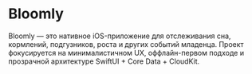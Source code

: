 # Bloomly
Bloomly — это нативное iOS-приложение для отслеживания сна, кормлений, подгузников, роста и других событий младенца. Проект фокусируется на минималистичном UX, оффлайн-первом подходе и прозрачной архитектуре SwiftUI + Core Data + CloudKit.
